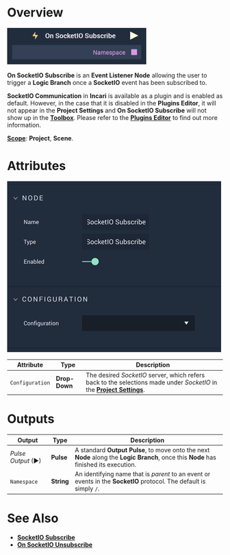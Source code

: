 # Overview

![The On SocketIO Subscribe Node.](../../../../.gitbook/assets/onsocketiosubscribe.png)

**On SocketIO Subscribe** is an **Event Listener Node** allowing the user to trigger a **Logic Branch** once a **SocketIO** event has been subscribed to.  

**SocketIO Communication** in **Incari** is available as a plugin and is enabled as default. However, in the case that it is disabled in the **Plugins Editor**, it will not appear in the **Project Settings** and **On SocketIO Subscribe** will not show up in the [**Toolbox**](../../overview.md). Please refer to the [**Plugins Editor**](../../../../modules/plugins/communication/socketiomanager.md) to find out more information.

[**Scope**](../../overview.md#scopes): **Project**, **Scene**.

# Attributes

![The On SocketIO Subscribe Node Attributes.](../../../../.gitbook/assets/onsocketiosubscribeattributes.png)

|Attribute|Type|Description|
|---|---|---|
|`Configuration`|**Drop-Down**|The desired _SocketIO_ server, which refers back to the selections made under *SocketIO* in the [**Project Settings**](../../../../modules/project-settings/socketio.md).| 


# Outputs

|Output|Type|Description|
|---|---|---|
|*Pulse Output* (►)|**Pulse**|A standard **Output Pulse**, to move onto the next **Node** along the **Logic Branch**, once this **Node** has finished its execution.|
|`Namespace`|**String**| An identifying name that is *parent* to an event or events in the **SocketIO** protocol. The default is simply `/`.|

# See Also

* [**SocketIO Subscribe**](../socketiosubscribe.md)
* [**On SocketIO Unsubscribe**](onsocketiounsubscribe.md)


